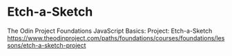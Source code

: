 # Etch-a-Sketch

The Odin Project Foundations JavaScript Basics:
Project: Etch-a-Sketch
https://www.theodinproject.com/paths/foundations/courses/foundations/lessons/etch-a-sketch-project
